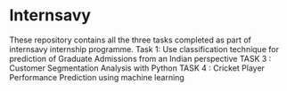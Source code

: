 # Internsavy
These repository contains all the three tasks completed as part of internsavy internship programme.
Task 1:
Use classification technique for
prediction of Graduate Admissions
from an Indian perspective
TASK 3 :
Customer Segmentation Analysis
with Python
TASK 4 :
Cricket Player Performance Prediction
using machine learning
